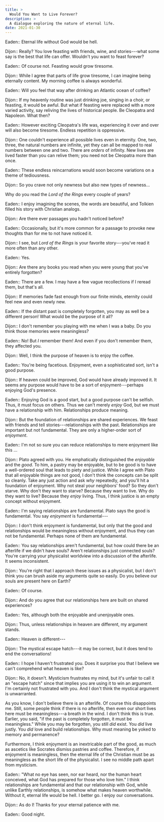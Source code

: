 ```yaml
---
title: >
  Would You Want to Live Forever?
description: >
  A dialogue exploring the nature of eternal life.
date: 2021-01-30
---
```


Eaden:: Eternal life without God would be hell.

Dijon:: Really? You love feasting with friends, wine, and stories---what some say is the best that life can offer. Wouldn't you want to feast forever?

Eaden:: Of course not. Feasting would grow tiresome.

Dijon:: While I agree that parts of life grow tiresome, I can imagine being eternally content. My morning coffee is always wonderful.

Eaden:: Will you feel that way after drinking an Atlantic ocean of coffee?

Dijon:: If my heavenly routine was just drinking joe, singing in a choir, or feasting, it would be awful. But what if feasting were replaced with a more varied activity, say reliving the lives of historical people. Be Cleopatra and Napoleon. What then?

Eaden:: However exciting Cleopatra's life was, experiencing it over and over will also become tiresome. Endless repetition is oppressive.

Dijon:: One couldn't experience all possible lives even in eternity. One, two, three, the natural numbers are infinite, yet they can all be mapped to real numbers between one and two. There are _orders_ of infinity. New lives are lived faster than you can relive them; you need not be Cleopatra more than once.

Eaden:: These endless reincarnations would soon become variations on a theme of tediousness.

Dijon:: So you crave not only newness but also new types of newness...

Why do you read the _Lord of the Rings_ every couple of years?

Eaden:: I enjoy imagining the scenes, the words are beautiful, and Tolkien filled his story with Christian analogs.

Dijon:: Are there ever passages you hadn't noticed before?

Eaden:: Occasionally, but it's more common for a passage to provoke new thoughts than for me to not have noticed it.

Dijon:: I see, but _Lord of the Rings_ is your favorite story---you've read it more often than any other.

Eaden:: Yes.

Dijon:: Are there any books you read when you were young that you've entirely forgotten?

Eaden:: There are a few. I may have a few vague recollections if I reread them, but that's all.

Dijon:: If memories fade fast enough from our finite minds, eternity could feel new and even newly new.

Eaden:: If the distant past is completely forgotten, you may as well be a different person! What would be the purpose of it all?

Dijon:: I don't remember you playing with me when I was a baby. Do you think those memories were meaningless?

Eaden:: No! But _I_ remember them! And even if you don't remember them, they affected you.

Dijon:: Well, I think the purpose of heaven is to enjoy the coffee.

Eaden:: You're being facetious. Enjoyment, even a sophisticated sort, isn't a good purpose.

Dijon:: If heaven could be improved, God would have already improved it. It seems any purpose would have to be a sort of enjoyment---perhaps enjoying God's presence.

Eaden:: Enjoying God is a good start, but a good purpose can't be selfish. Thus, it must focus on others. Thus we can't merely _enjoy_ God, but we must have a relationship with him. Relationships produce meaning.

Dijon:: But the foundation of relationships are shared experiences. We feast with friends and tell stories---relationships with the past. Relationships are important but not fundamental. They are only a higher-order sort of _enjoyment_.

Eaden:: I'm not so sure you can reduce relationships to mere enjoyment like this ...

Dijon:: Plato agreed with you. He emphatically distinguished the _enjoyable_ and the _good_. To him, a pastry may be enjoyable, but to be good is to have a well-ordered soul that leads to piety and justice. While I agree with Plato that all enjoyable things are not good, I don't think the concepts can be split so cleanly. Take any just action and ask _why_ repeatedly, and you'll hit a foundation of enjoyment. Why not steal your neighbors' food? So they don't starve. Why don't they want to starve? Because they want to live. Why do they want to live? Because they _enjoy_ living. Thus, I think justice is an empty concept without enjoyment.

Eaden:: I'm saying relationships are fundamental. Plato says the good is fundamental. You say _enjoyment_ is fundamental---

Dijon:: I don't think enjoyment is fundamental, but only that the good and relationships would be meaningless without enjoyment, and thus they can not be fundamental. Perhaps none of them are fundamental.

Eaden:: You say relationships aren't fundamental, but how could there be an afterlife if we didn't have souls? Aren't relationships just connected souls? You're carrying your physicalist worldview into a discussion of the afterlife. It seems inconsistent.

Dijon:: You're right that I approach these issues as a physicalist, but I don't think you can brush aside my arguments quite so easily. Do you believe our souls are present here on Earth?

Eaden:: Of course.

Dijon:: And do you agree that our relationships here are built on shared experiences?

Eaden:: Yes, although both the enjoyable and unenjoyable ones.

Dijon:: Thus, unless relationships in heaven are different, my argument stands.

Eaden:: Heaven _is_ different---

Dijon:: The mystical escape hatch---it may be correct, but it does tend to end the conversations!

Eaden:: I hope I haven't frustrated you. Does it surprise you that I believe we can't comprehend what heaven is like?

Dijon:: No, it doesn't. Mysticism frustrates my mind, but it's unfair to call it an "escape hatch" since that implies you are using it to win an argument. I'm certainly not frustrated with you. And I don't think the mystical argument is unwarranted.

As you know, I don't believe there is an afterlife. Of course this disappoints me. Still, some people think if there is no afterlife, then even our short lives here must be meaningless---a breath in the wind. I don't think this is true. Earlier, you said, "if the past is completely forgotten, it must be meaningless." While you may be forgotten, you still _did_ exist. You _did_ live justly. You _did_ love and build relationships. Why must meaning be yoked to memory and permanence?

Furthermore, I think enjoyment is an inextricable part of the good, as much as ascetics like Socrates dismiss pastries and coffee. Therefore, if enjoyment is meaningless, then the eternal life of the Christian must be as meaningless as the short life of the physicalist. I see no middle path apart from mysticism.

Eaden:: "What no eye has seen, nor ear heard, nor the human heart conceived, what God has prepared for those who love him." I think relationships are fundamental and that our relationship with God, while unlike Earthly relationships, is somehow what makes heaven worthwhile. Without it, eternal life would be hell. I better go. I enjoy our conversations.

Dijon:: As do I! Thanks for your eternal patience with me.

Eaden:: Good night.
